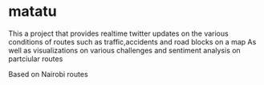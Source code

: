 # matatu

This a project that provides realtime twitter updates on the various conditions of routes such as traffic,accidents and road blocks on a map
As well as visualizations on various challenges and sentiment analysis on partciular routes 

Based on Nairobi routes
